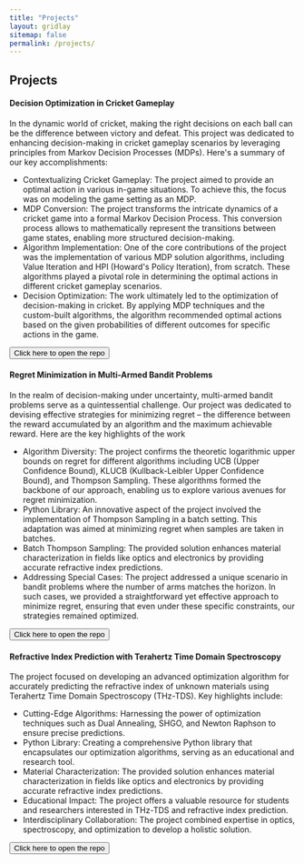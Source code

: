 ```yaml
---
title: "Projects"
layout: gridlay
sitemap: false
permalink: /projects/
---
```


<style>
img{
  border-radius: 10px;
}
iframe {
  width: 175px;
  display: inline;
  vertical-align:middle;
  <!-- margin-bottom:5px; -->
  <!-- margin-left:5px; -->
  <!-- border: 1px solid red; -->
}
.col-md-3 {
  margin:0;
  padding:0;
  margin-top:10px;
  margin-bottom:10px;
  display:block;
  overflow:hidden;
  text-align:center;
  display: table-cell;
  height: auto;
  float: none;
  background:white;
  border-radius:20px;
  <!-- border: 1px solid black; -->
}
</style>

## Projects

<div class="jumbotron">
<div class="row align-items-end">
<div class="col-md-12 col-sm-12">

<h4><b>Decision Optimization in Cricket Gameplay</b></h4>

In the dynamic world of cricket, making the right decisions on each ball can be the difference between victory and defeat. This project was dedicated to enhancing decision-making in cricket gameplay scenarios by leveraging principles from Markov Decision Processes (MDPs). Here's a summary of our key accomplishments:

<ul>
<li>Contextualizing Cricket Gameplay:
The project aimed to provide an optimal action in various in-game situations. To achieve this, the focus was on modeling the game setting as an MDP.
</li>

<li>MDP Conversion: 
The project transforms the intricate dynamics of a cricket game into a formal Markov Decision Process. This conversion process allows to mathematically represent the transitions between game states, enabling more structured decision-making.
</li>

<li>Algorithm Implementation:
One of the core contributions of the project was the implementation of various MDP solution algorithms, including Value Iteration and HPI (Howard's Policy Iteration), from scratch. These algorithms played a pivotal role in determining the optimal actions in different cricket gameplay scenarios.
</li>

<li>Decision Optimization: 
The work ultimately led to the optimization of decision-making in cricket. By applying MDP techniques and the custom-built algorithms, the algorithm recommended optimal actions based on the given probabilities of different outcomes for specific actions in the game.
</li>
</ul>

<a href="https://github.com/SarveshVGharat/CS747-Assignment-2" target="_blank"><button class="btn btn-info">Click here to open the repo</button></a>

<h4><b>Regret Minimization in Multi-Armed Bandit Problems</b></h4>

In the realm of decision-making under uncertainty, multi-armed bandit problems serve as a quintessential challenge. Our project was dedicated to devising effective strategies for minimizing regret – the difference between the reward accumulated by an algorithm and the maximum achievable reward. Here are the key highlights of the work

<ul>
<li>Algorithm Diversity: 
The project confirms the theoretic logarithmic upper bounds on regret for different algorithms including UCB (Upper Confidence Bound), KLUCB (Kullback-Leibler Upper Confidence Bound), and Thompson Sampling. These algorithms formed the backbone of our approach, enabling us to explore various avenues for regret minimization.
</li>

<li>Python Library: 
An innovative aspect of the project involved the implementation of Thompson Sampling in a batch setting. This adaptation was aimed at minimizing regret when samples are taken in batches. 
</li>

<li>Batch Thompson Sampling:
The provided solution enhances material characterization in fields like optics and electronics by providing accurate refractive index predictions.
</li>

<li>Addressing Special Cases: 
The project addressed a unique scenario in bandit problems where the number of arms matches the horizon. In such cases, we provided a straightforward yet effective approach to minimize regret, ensuring that even under these specific constraints, our strategies remained optimized.
</li>
</ul>

<a href="https://github.com/SarveshVGharat/CS747-Assignment-1" target="_blank"><button class="btn btn-info">Click here to open the repo</button></a>

<h4><b>Refractive Index Prediction with Terahertz Time Domain Spectroscopy</b></h4>

The project focused on developing an advanced optimization algorithm for accurately predicting the refractive index of unknown materials using Terahertz Time Domain Spectroscopy (THz-TDS). Key highlights include:

<ul>
<li>Cutting-Edge Algorithms: 
Harnessing the power of optimization techniques such as Dual Annealing, SHGO, and Newton Raphson to ensure precise predictions.
</li>

<li>Python Library: 
Creating a comprehensive Python library that encapsulates our optimization algorithms, serving as an educational and research tool.
</li>

<li>Material Characterization: 
The provided solution enhances material characterization in fields like optics and electronics by providing accurate refractive index predictions.
</li>

<li>Educational Impact: 
The project offers a valuable resource for students and researchers interested in THz-TDS and refractive index prediction.
</li>

<li>Interdisciplinary Collaboration: 
The project combined expertise in optics, spectroscopy, and optimization to develop a holistic solution.
</li>
</ul>
<a href="https://github.com/SarveshVGharat/Refractive_Index_THz_TDS" target="_blank"><button class="btn btn-info">Click here to open the repo</button></a>
</div>
</div>
</div>
